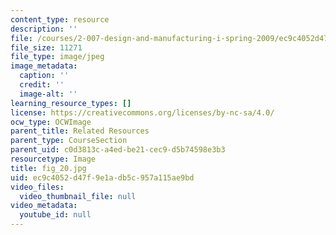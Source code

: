 ```yaml
---
content_type: resource
description: ''
file: /courses/2-007-design-and-manufacturing-i-spring-2009/ec9c4052d47f9e1adb5c957a115ae9bd_fig_20.jpg
file_size: 11271
file_type: image/jpeg
image_metadata:
  caption: ''
  credit: ''
  image-alt: ''
learning_resource_types: []
license: https://creativecommons.org/licenses/by-nc-sa/4.0/
ocw_type: OCWImage
parent_title: Related Resources
parent_type: CourseSection
parent_uid: c0d3813c-a4ed-be21-cec9-d5b74598e3b3
resourcetype: Image
title: fig_20.jpg
uid: ec9c4052-d47f-9e1a-db5c-957a115ae9bd
video_files:
  video_thumbnail_file: null
video_metadata:
  youtube_id: null
---
```

